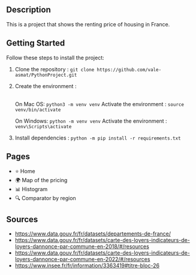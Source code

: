 ## Description

This is a project that shows the renting price of housing in France.

## Getting Started

Follow these steps to install  the project:

1. Clone the repository : `git clone https://github.com/vale-asmat/PythonProject.git`
2. Create the environment :<br><br>


    On Mac OS: `python3 -m venv venv`
    Activate the environment : `source venv/bin/activate`<br>

    On Windows: `python -m venv venv`
    Activate the environment : `venv\Scripts\activate`<br>

3. Install dependencies : `python -m pip install -r requirements.txt`


## Pages

- ⭐ Home
- 🌍 Map of the pricing
- 📊 Histogram
- 🔍 Comparator by region

## Sources

- https://www.data.gouv.fr/fr/datasets/departements-de-france/
- https://www.data.gouv.fr/fr/datasets/carte-des-loyers-indicateurs-de-loyers-dannonce-par-commune-en-2018/#/resources
- https://www.data.gouv.fr/fr/datasets/carte-des-loyers-indicateurs-de-loyers-dannonce-par-commune-en-2022/#/resources
- https://www.insee.fr/fr/information/3363419#titre-bloc-26
